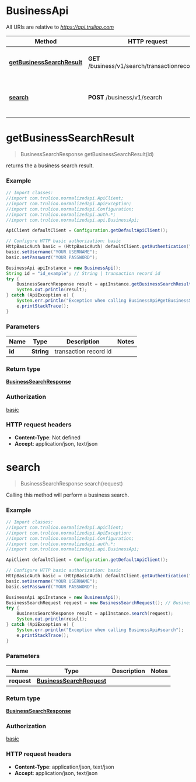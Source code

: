 # BusinessApi

All URIs are relative to *https://api.trulioo.com*

Method | HTTP request | Description
------------- | ------------- | -------------
[**getBusinessSearchResult**](BusinessApi.md#getBusinessSearchResult) | **GET** /business/v1/search/transactionrecord/{id} | returns the a business search result.
[**search**](BusinessApi.md#search) | **POST** /business/v1/search | Calling this method will perform a business search.


<a name="getBusinessSearchResult"></a>
# **getBusinessSearchResult**
> BusinessSearchResponse getBusinessSearchResult(id)

returns the a business search result.

### Example
```java
// Import classes:
//import com.trulioo.normalizedapi.ApiClient;
//import com.trulioo.normalizedapi.ApiException;
//import com.trulioo.normalizedapi.Configuration;
//import com.trulioo.normalizedapi.auth.*;
//import com.trulioo.normalizedapi.api.BusinessApi;

ApiClient defaultClient = Configuration.getDefaultApiClient();

// Configure HTTP basic authorization: basic
HttpBasicAuth basic = (HttpBasicAuth) defaultClient.getAuthentication("basic");
basic.setUsername("YOUR USERNAME");
basic.setPassword("YOUR PASSWORD");

BusinessApi apiInstance = new BusinessApi();
String id = "id_example"; // String | transaction record id
try {
    BusinessSearchResponse result = apiInstance.getBusinessSearchResult(id);
    System.out.println(result);
} catch (ApiException e) {
    System.err.println("Exception when calling BusinessApi#getBusinessSearchResult");
    e.printStackTrace();
}
```

### Parameters

Name | Type | Description  | Notes
------------- | ------------- | ------------- | -------------
 **id** | **String**| transaction record id |

### Return type

[**BusinessSearchResponse**](BusinessSearchResponse.md)

### Authorization

[basic](../README.md#basic)

### HTTP request headers

 - **Content-Type**: Not defined
 - **Accept**: application/json, text/json

<a name="search"></a>
# **search**
> BusinessSearchResponse search(request)

Calling this method will perform a business search.

### Example
```java
// Import classes:
//import com.trulioo.normalizedapi.ApiClient;
//import com.trulioo.normalizedapi.ApiException;
//import com.trulioo.normalizedapi.Configuration;
//import com.trulioo.normalizedapi.auth.*;
//import com.trulioo.normalizedapi.api.BusinessApi;

ApiClient defaultClient = Configuration.getDefaultApiClient();

// Configure HTTP basic authorization: basic
HttpBasicAuth basic = (HttpBasicAuth) defaultClient.getAuthentication("basic");
basic.setUsername("YOUR USERNAME");
basic.setPassword("YOUR PASSWORD");

BusinessApi apiInstance = new BusinessApi();
BusinessSearchRequest request = new BusinessSearchRequest(); // BusinessSearchRequest | 
try {
    BusinessSearchResponse result = apiInstance.search(request);
    System.out.println(result);
} catch (ApiException e) {
    System.err.println("Exception when calling BusinessApi#search");
    e.printStackTrace();
}
```

### Parameters

Name | Type | Description  | Notes
------------- | ------------- | ------------- | -------------
 **request** | [**BusinessSearchRequest**](BusinessSearchRequest.md)|  |

### Return type

[**BusinessSearchResponse**](BusinessSearchResponse.md)

### Authorization

[basic](../README.md#basic)

### HTTP request headers

 - **Content-Type**: application/json, text/json
 - **Accept**: application/json, text/json

